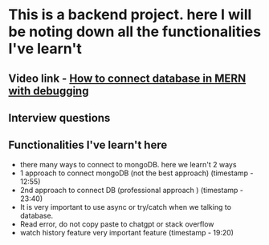 # This is a backend project. here I will be noting down all the functionalities I've learn't

## Video link - [How to connect database in MERN with debugging](https://www.youtube.com/watch?v=w4z8Py-UoNk&list=PLu71SKxNbfoBGh_8p_NS-ZAh6v7HhYqHW&index=8)

## Interview questions

## Functionalities I've learn't here

- there many ways to connect to mongoDB. here we learn't 2 ways
- 1 approach to connect mongoDB (not the best approach) (timestamp - 12:55)
- 2nd approach to connect DB (professional approach ) (timestamp - 23:40)
- It is very important to use async or try/catch when we talking to database.
- Read error, do not copy paste to chatgpt or stack overflow
- watch history feature very important feature (timestamp - 19:20)